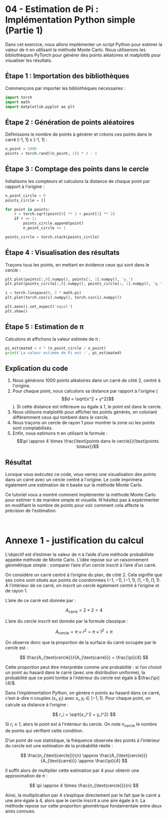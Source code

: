 # 04 - Estimation de Pi : Implémentation Python simple (Partie 1)

Dans cet exercice, nous allons implémenter un script Python pour estimer la valeur de π en utilisant la méthode Monte Carlo. Nous utiliserons les bibliothèques PyTorch pour générer des points aléatoires et matplotlib pour visualiser les résultats.

## Étape 1 : Importation des bibliothèques

Commençons par importer les bibliothèques nécessaires :

```python
import torch
import math
import matplotlib.pyplot as plt
```

## Étape 2 : Génération de points aléatoires

Définissons le nombre de points à générer et créons ces points dans le carré [-1, 1] x [-1, 1] :

```python
n_point = 1000
points = torch.rand((n_point, 2)) * 2 - 1
```

## Étape 3 : Comptage des points dans le cercle

Initialisons les compteurs et calculons la distance de chaque point par rapport à l'origine :

```python
n_point_circle = 0
points_circle = []

for point in points:
    r = torch.sqrt(point[0] ** 2 + point[1] ** 2)
    if r <= 1:
        points_circle.append(point)
        n_point_circle += 1

points_circle = torch.stack(points_circle)
```

## Étape 4 : Visualisation des résultats

Traçons tous les points, en mettant en évidence ceux qui sont dans le cercle :

```python
plt.plot(points[:,0].numpy(), points[:, 1].numpy(), 'y.')
plt.plot(points_circle[:,0].numpy(), points_circle[:, 1].numpy(), 'g.')

i = torch.linspace(0, 2 * math.pi)
plt.plot(torch.cos(i).numpy(), torch.sin(i).numpy())

plt.axes().set_aspect('equal')
plt.show()
```

## Étape 5 : Estimation de π

Calculons et affichons la valeur estimée de π :

```python
pi_estimated = 4 * (n_point_circle / n_point)
print('La valeur estimée de Pi est :', pi_estimated)
```

## Explication du code

1. Nous générons 1000 points aléatoires dans un carré de côté 2, centré à l'origine.
2. Pour chaque point, nous calculons sa distance par rapport à l'origine ($$d = \sqrt{x^2 + y^2}$$). Si cette distance est inférieure ou égale à 1, le point est dans le cercle.
3. Nous utilisons matplotlib pour afficher les points générés, en coloriant différemment ceux qui tombent dans le cercle.
4. Nous traçons un cercle de rayon 1 pour montrer la zone où les points sont comptabilisés.
5. Enfin, nous estimons π en utilisant la formule : $$\pi \approx 4 \times \frac{\text{points dans le cercle}}{\text{points totaux}}$$

## Résultat

Lorsque vous exécutez ce code, vous verrez une visualisation des points dans un carré avec un cercle centré à l'origine. Le code imprimera également une estimation de π basée sur la méthode Monte Carlo.

Ce tutoriel vous a montré comment implémenter la méthode Monte Carlo pour estimer π de manière simple et visuelle. N'hésitez pas à expérimenter en modifiant le nombre de points pour voir comment cela affecte la précision de l'estimation.


<br/> 

# Annexe 1 - justification du calcul




L’objectif est d’estimer la valeur de π à l’aide d’une méthode probabiliste appelée méthode de Monte Carlo. L’idée repose sur un raisonnement géométrique simple : comparer l’aire d’un cercle inscrit à l’aire d’un carré.

On considère un carré centré à l’origine du plan, de côté 2. Cela signifie que ses coins sont situés aux points de coordonnées $(-1, -1), (-1, 1), (1, -1), (1, 1)$. À l’intérieur de ce carré, on inscrit un cercle également centré à l’origine et de rayon 1.

L’aire de ce carré est donnée par :

$$
A_{\text{carré}} = 2 \times 2 = 4
$$

L’aire du cercle inscrit est donnée par la formule classique :

$$
A_{\text{cercle}} = \pi \times r^2 = \pi \times 1^2 = \pi
$$

On observe donc que la proportion de la surface du carré occupée par le cercle est :

$$
\frac{A_{\text{cercle}}}{A_{\text{carré}}} = \frac{\pi}{4}
$$

Cette proportion peut être interprétée comme une probabilité : si l’on choisit un point au hasard dans le carré (avec une distribution uniforme), la probabilité que ce point tombe à l’intérieur du cercle est égale à $\frac{\pi}{4}$.

Dans l’implémentation Python, on génère $n$ points au hasard dans ce carré, c’est-à-dire $n$ couples $(x_i, y_i)$ avec $x_i, y_i \in [-1, 1]$. Pour chaque point, on calcule sa distance à l’origine :

$$
r_i = \sqrt{x_i^2 + y_i^2}
$$

Si $r_i \leq 1$, alors le point est à l’intérieur du cercle. On note $n_{\text{cercle}}$ le nombre de points qui vérifient cette condition.

D’un point de vue statistique, la fréquence observée des points à l’intérieur du cercle est une estimation de la probabilité réelle :

$$
\frac{n_{\text{cercle}}}{n} \approx \frac{A_{\text{cercle}}}{A_{\text{carré}}}  \approx   \frac{\pi}{4}
$$

Il suffit alors de multiplier cette estimation par 4 pour obtenir une approximation de π :

$$
\pi \approx 4 \times \frac{n_{\text{cercle}}}{n}
$$

Ainsi, la multiplication par 4 s’explique directement par le fait que le carré a une aire égale à 4, alors que le cercle inscrit a une aire égale à π. La méthode repose sur cette proportion géométrique fondamentale entre deux aires connues.

